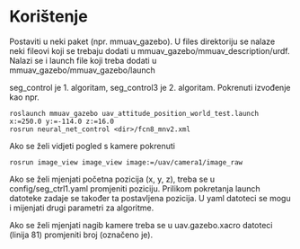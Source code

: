 # Korištenje

Postaviti u neki paket (npr. mmuav_gazebo). U files direktoriju se nalaze neki fileovi koji se trebaju dodati u mmuav\_gazebo/mmuav\_description/urdf. Nalazi se i launch file koji treba dodati u mmuav\_gazebo/mmuav\_gazebo/launch

seg\_control je 1. algoritam, seg\_control3 je 2. algoritam. Pokrenuti izvođenje kao npr.

```
roslaunch mmuav_gazebo uav_attitude_position_world_test.launch x:=250.0 y:=-114.0 z:=16.0
rosrun neural_net_control <dir>/fcn8_mnv2.xml
```
Ako se želi vidjeti pogled s kamere pokrenuti
```
rosrun image_view image_view image:=/uav/camera1/image_raw
```

Ako se želi mjenjati početna pozicija (x, y, z), treba se u config/seg_ctrl1.yaml promjeniti poziciju. Prilikom pokretanja launch datoteke zadaje se također ta postavljena pozicija. U yaml datoteci se mogu i mijenjati drugi parametri za algoritme.

Ako se želi mjenjati nagib kamere treba se u uav.gazebo.xacro datoteci (linija 81) promjeniti broj (označeno je).
